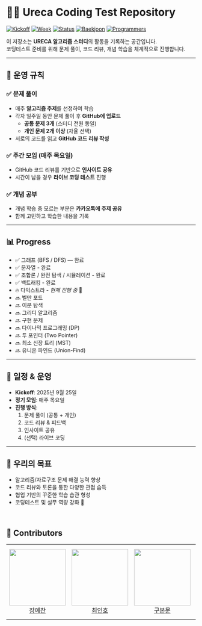 # 🧑‍💻 Ureca Coding Test Repository

[![Kickoff](https://img.shields.io/badge/Start-2025.09.25-00b894)](#일정--운영)
[![Week](https://img.shields.io/badge/Week-5주차-0984e3)](#📊-progress)
[![Status](https://img.shields.io/badge/Status-On--going-6c5ce7)](#📊-progress)
[![Baekjoon](https://img.shields.io/badge/Baekjoon-OnlineJudge-2ecc71)](#)
[![Programmers](https://img.shields.io/badge/Programmers-CodingTest-9b59b6)](#)


이 저장소는 **URECA 알고리즘 스터디**의 활동을 기록하는 공간입니다.  
코딩테스트 준비를 위해 문제 풀이, 코드 리뷰, 개념 학습을 체계적으로 진행합니다.  

---

## 🔑 운영 규칙

### ✅ 문제 풀이
- 매주 **알고리즘 주제**를 선정하여 학습
- 각자 일주일 동안 문제 풀이 후 **GitHub에 업로드**
  - **공통 문제 3개** (스터디 전원 동일)
  - **개인 문제 2개 이상** (자율 선택)
- 서로의 코드를 읽고 **GitHub 코드 리뷰 작성**

### ✅ 주간 모임 (매주 목요일)
- GitHub 코드 리뷰를 기반으로 **인사이트 공유**
- 시간이 남을 경우 **라이브 코딩 테스트** 진행

### ✅ 개념 공부
- 개념 학습 중 모르는 부분은 **카카오톡에 주제 공유**
- 함께 고민하고 학습한 내용을 기록

---

## 📊 Progress

- ✅ 그래프 (BFS / DFS) — 완료  
- ✅ 문자열 - 완료
- ✅ 조합론 / 완전 탐색 / 시뮬레이션 - 완료
- ✅ 백트래킹 - 완료
- 🔥 다익스트라 - *현재 진행 중* 🚀  
- 🔜 벨만 포드  
- 🔜 이분 탐색  
- 🔜 그리디 알고리즘  
- 🔜 구현 문제  
- 🔜 다이나믹 프로그래밍 (DP)  
- 🔜 투 포인터 (Two Pointer)  
- 🔜 최소 신장 트리 (MST)  
- 🔜 유니온 파인드 (Union-Find)  

---

## 📅 일정 & 운영
- **Kickoff**: 2025년 9월 25일  
- **정기 모임**: 매주 목요일  
- **진행 방식**:  
  1. 문제 풀이 (공통 + 개인)  
  2. 코드 리뷰 & 피드백  
  3. 인사이트 공유  
  4. (선택) 라이브 코딩  

---

## 🙌 우리의 목표
- 알고리즘/자료구조 문제 해결 능력 향상  
- 코드 리뷰와 토론을 통한 다양한 관점 습득  
- 협업 기반의 꾸준한 학습 습관 형성  
- 코딩테스트 및 실무 역량 강화 🚀

&nbsp;
## 👤 Contributors

<table>
    <tr height="200px">
      <td align="center" width="200px">
            <a href="https://github.com/paul0755">
                <img height="150px" width="150px" src="https://avatars.githubusercontent.com/paul0755"/>
            </a>
            <br />
            <a href="https://github.com/paul0755">장예찬</a>
        </td>
        <td align="center" width="200px">
            <a href="https://github.com/inhooo00">
                <img height="150px" width="150px" src="https://avatars.githubusercontent.com/inhooo00"/>
            </a>
            <br />
            <a href="https://github.com/inhooo00">최인호</a>
        </td>
        <td align="center" width="200px">
            <a href="https://github.com/bon0512">
                <img height="150px" width="150px" src="https://avatars.githubusercontent.com/bon0512"/>
            </a>
            <br />
            <a href="https://github.com/bon0512">구본문</a>
        </td>
        <td align="center" width="200px">
            <a href="https://github.com/HyeongseoShin">
                <img height="150px" width="150px" src="https://avatars.githubusercontent.com/HyeongseoShin"/>
            </a>
            <br />
            <a href="https://github.com/HyeongseoShin">신형서</a>
        </td>
    </tr>
</table>
